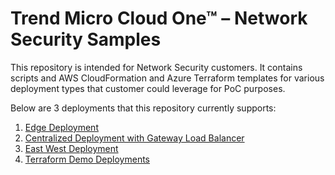 # Trend Micro Cloud One™ – Network Security Samples

This repository is intended for Network Security customers. It contains scripts and AWS CloudFormation and Azure Terraform templates for various deployment types that customer could leverage for PoC purposes.

Below are 3 deployments that this repository currently supports:
1. [Edge Deployment](edge-deployment/README.md)
2. [Centralized Deployment with Gateway Load Balancer](centralized-with-gwlb/README.md)
3. [East West Deployment](east-west-deployment/README.md)
4. [Terraform Demo Deployments](demo_terraform/README.md) 
